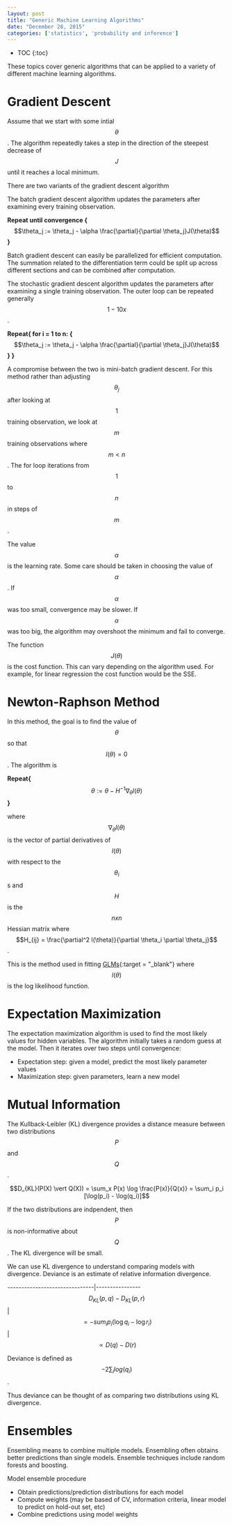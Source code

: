 ```yaml
---
layout: post
title: "Generic Machine Learning Algorithms"
date: "December 28, 2015"
categories: ['statistics', 'probability and inference']
---
```


* TOC
{:toc}




These topics cover generic algorithms that can be applied to a variety of different machine learning algorithms. 

# Gradient Descent
Assume that we start with some intial $$\theta$$. The algorithm repeatedly takes a step in the direction of the steepest decrease of $$J$$ until it reaches a local minimum. 


There are two variants of the gradient descent algorithm

The batch gradient descent algorithm updates the parameters after examining every training observation.

**Repeat until convergence {**
  $$\theta_j := \theta_j - \alpha \frac{\partial}{\partial \theta_j}J(\theta)$$
**}**

Batch gradient descent can easily be parallelized for efficient computation. The summation related to the differentiation term could be split up across different sections and can be combined after computation.

The stochastic gradient descent algorithm updates the parameters after examining a single training observation. The outer loop can be repeated generally $$1-10x$$.

**Repeat{ for i = 1 to n: {**
      $$\theta_j := \theta_j - \alpha \frac{\partial}{\partial \theta_j}J(\theta)$$
**} }**

A compromise between the two is mini-batch gradient descent. For this method rather than adjusting $$\theta_j$$ after looking at $$1$$ training observation, we look at $$m$$ training observations where $$m < n$$. The for loop iterations from $$1$$ to $$n$$ in steps of $$m$$. 

The value $$\alpha$$ is the learning rate. Some care should be taken in choosing the value of $$\alpha$$. If $$\alpha$$ was too small, convergence may be slower. If $$\alpha$$ was too big, the algorithm may overshoot the minimum and fail to converge. 

The function $$J(\theta)$$ is the cost function. This can vary depending on the algorithm used. For example, for linear regression the cost function would be the SSE. 

# Newton-Raphson Method
In this method, the goal is to find the value of $$\theta$$ so that $$l(\theta) = 0$$. The algorithm is 

**Repeat{**
  $$\theta := \theta - H^{-1} \nabla_{\theta} l(\theta)$$
**}**

where $$ \nabla_{\theta} l(\theta)$$ is the vector of partial derivatives of $$l(\theta)$$ with respect to the $$\theta_i$$s and $$H$$ is the $$nxn$$ Hessian matrix where $$H_{ij} = \frac{\partial^2 l(\theta)}{\partial \theta_i \partial \theta_j}$$. 

This is the method used in fitting [GLMs][glm_basics_post]{:target = "_blank"} where $$l(\theta)$$ is the log likelihood function.

# Expectation Maximization
The expectation maximization algorithm is used to find the most likely values for hidden variables. The algorithm initially takes a random guess at the model. Then it iterates over two steps until convergence:

* Expectation step: given a model, predict the most likely parameter values
* Maximization step: given parameters, learn a new model

# Mutual Information

The Kullback-Leibler (KL) divergence provides a distance measure between two distributions $$P$$ and $$Q$$. 

$$D_{KL}(P(X) \vert Q(X)) = \sum_x P(x) \log \frac{P(x)}{Q(x)} = \sum_i p_i [\log(p_i) - \log(q_i)]$$

If the two distributions are indpendent, then $$P$$ is non-informative about $$Q$$. The KL divergence will be small. 

We can use KL divergence to understand comparing models with divergence. Deviance is an estimate of relative information divergence.


-------------------------------|----------------
$$D_{KL}(p,q) - D_{KL}(p, r)$$ | $$ = -sum_i p_i (\log q_i - \log r_i)$$ 
                               | $$ \propto D(q) - D(r)$$
                               
Deviance is defined as $$-2\sum_i log(q_i)$$.

Thus deviance can be thought of as comparing two distributions using KL divergence. 

# Ensembles

Ensembling means to combine multiple models. Ensembling often obtains better predictions than single models. Ensemble techniques include random forests and boosting. 

Model ensemble procedure

* Obtain predictions/prediction distributions for each model
* Compute weights (may be based of CV, information criteria, linear model to predict on hold-out set, etc)
* Combine predictions using model weights

[glm_basics_post]: http://jnguyen92.github.io/nhuyhoa//2015/11/GLM-Basics.html#fitting-glm

